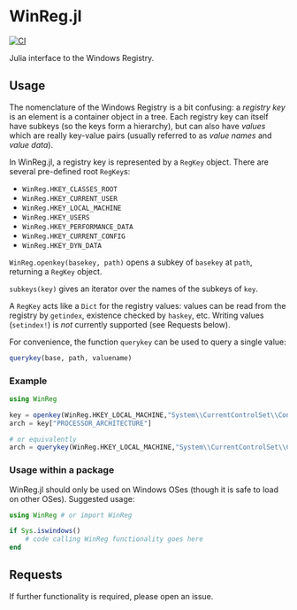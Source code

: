 # WinReg.jl

[![CI](https://github.com/simonbyrne/WinReg.jl/actions/workflows/test.yml/badge.svg)](https://github.com/simonbyrne/WinReg.jl/actions/workflows/test.yml)

Julia interface to the Windows Registry.

## Usage

The nomenclature of the Windows Registry is a bit confusing: a _registry key_ is an element is a container object in a tree. Each registry key can itself have subkeys (so the keys form a hierarchy), but can also have _values_ which are really key-value pairs (usually referred to as _value names_ and _value data_).

In WinReg.jl, a registry key is represented by a `RegKey` object. There are several pre-defined root `RegKey`s:
 * `WinReg.HKEY_CLASSES_ROOT`
 * `WinReg.HKEY_CURRENT_USER`
 * `WinReg.HKEY_LOCAL_MACHINE`
 * `WinReg.HKEY_USERS`
 * `WinReg.HKEY_PERFORMANCE_DATA`
 * `WinReg.HKEY_CURRENT_CONFIG`
 * `WinReg.HKEY_DYN_DATA`


`WinReg.openkey(basekey, path)` opens a subkey of `basekey` at `path`, returning a `RegKey` object.

`subkeys(key)` gives an iterator over the names of the subkeys of `key`.

A `RegKey` acts like a `Dict` for the registry values: values can be read from the registry by `getindex`, existence checked by `haskey`, etc. Writing values (`setindex!`) is _not_ currently supported (see Requests below).

For convenience, the function `querykey` can be used to query a single value:

```julia
querykey(base, path, valuename)
```

### Example

```julia
using WinReg

key = openkey(WinReg.HKEY_LOCAL_MACHINE,"System\\CurrentControlSet\\Control\\Session Manager\\Environment")
arch = key["PROCESSOR_ARCHITECTURE"]

# or equivalently
arch = querykey(WinReg.HKEY_LOCAL_MACHINE,"System\\CurrentControlSet\\Control\\Session Manager\\Environment","PROCESSOR_ARCHITECTURE")
```

### Usage within a package

WinReg.jl should only be used on Windows OSes (though it is safe to load on other OSes). Suggested usage:

```julia
using WinReg # or import WinReg

if Sys.iswindows()
    # code calling WinReg functionality goes here
end
```

## Requests

If further functionality is required, please open an issue.
